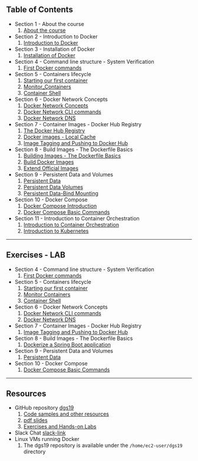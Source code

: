 ## Table of Contents

 - Section 1 - About the course
   1. [About the course](web_D_S01_L01_About_the_course.html)  
 - Section 2 - Introduction to Docker
   1. [Introduction to Docker](web_D_S02_L01_Introduction_to_Docker.html)  
 - Section 3 - Installation of Docker
   1. [Installation of Docker](web_D_S03_L01_Installation_of_Docker.html)  
 - Section 4 - Command line structure - System Verification
   1. [First Docker commands](web_D_S04_L01_First_Docker_commands.html)
 - Section 5 - Containers lifecycle
   1. [Starting our first container](web_D_S05_L01_Starting_our_first_container.html)
   1. [Monitor_Containers](web_D_S05_L02_Monitor_Containers.html)
   1. [Container Shell](web_D_S05_L03_Container_Shell.html)
 - Section 6 - Docker Network Concepts
   1. [Docker Network Concepts](web_D_S06_L01_Docker_Network_Concepts.html)
   1. [Docker Network CLI commands](web_D_S06_L02_Docker_Network_CLI_commands.html)
   1. [Docker Network DNS](web_D_S06_L03_Docker_Network_DNS.html)
 - Section 7 - Container Images - Docker Hub Registry
   1. [The Docker Hub Registry](web_D_S07_L02_The_Docker_Hub_Registry.html)
   1. [Docker images - Local Cache](web_D_S07_L03_Docker_images-Local_Cache.html)
   1. [Image Tagging and Pushing to Docker Hub](web_D_S07_L04_Image_Tagging_and-Pushing_to_Docker_Hub.html)
 - Section 8 - Build Images - The Dockerfile Basics 
   1. [Building Images - The Dockerfile Basics](web_D_S08_L01_Building_Images-The_Dockerfile_Basics.html)
   1. [Build Docker Images](web_D_S08_L02_Build_Docker_Images.html)
   1. [Extend Official Images](web_D_S08_L03_Extend_Official_Images.html)
 - Section 9 - Persistent Data and Volumes
   1. [Persistent Data](web_D_S09_L01_Persistent_Data.html)
   1. [Persistent Data Volumes](web_D_S09_L02_Persistent_Data_Volumes.html)
   1. [Persistent Data-Bind Mounting](web_D_S09_L03_Persistent_Data-Bind_Mounting.html)
 - Section 10 - Docker Compose
   1. [Docker Compose Introduction](web_D_S10_L01_Docker_Compose_Introduction.html)
   1. [Docker Compose Basic Commands](web_D_S10_L02_Docker_Compose_Basic_Commands.html)
 - Section 11 - Introduction to Container Orchestration
   1. [Introduction to Container Orchestration](web_D_S11_L01_Introduction_to_Container_Orchestration.html)
   1. [Introduction to Kubernetes](web_D_S11_L02_Introduction_to_Kubernetes.html)

---

## Exercises - LAB 
 - Section 4 - Command line structure - System Verification  
   1. [First Docker commands](https://github.com/gerassimos/dgs19/blob/master/exercises/D_S4_L1_First_Docker_commands_ex.md)
 - Section 5 - Containers lifecycle  
   1. [Starting our first container](https://github.com/gerassimos/dgs19/blob/master/exercises/D_S5_L1_Starting_our_first_container_lab.md)
   1. [Monitor Containers](https://github.com/gerassimos/dgs19/blob/master/exercises/D_S5_L2_Monitor_Containers_ex.md)
   1. [Container Shell](https://github.com/gerassimos/dgs19/blob/master/exercises/D_S5_L3_Container_Shell_ex.md)
 - Section 6 - Docker Network Concepts   
   1. [Docker Network CLI commands](https://github.com/gerassimos/dgs19/blob/master/exercises/D_S6_L2_Docker_Network_CLI_commands_ex.md)
   1. [Docker Network DNS](https://github.com/gerassimos/dgs19/blob/master/exercises/D_S6_L3_Docker_Network_DNS_lab.md)
 - Section 7 - Container Images - Docker Hub Registry   
   1. [Image Tagging and Pushing to Docker Hub](https://github.com/gerassimos/dgs19/blob/master/exercises/D_S7_L4_Image_Tagging_and-Pushing_to_Docker_Hub_ex.md)
 - Section 8 - Build Images - The Dockerfile Basics   
   1. [Dockerize a Spring Boot application](https://github.com/gerassimos/dgs19/blob/master/exercises/D_S8_L3_Dockerize_a_Spring_Boot_application.md)
 - Section 9 - Persistent Data and Volumes   
   1. [Persistent Data](https://github.com/gerassimos/dgs19/blob/master/exercises/D_S9_L3_Persistent_Data_LAB.md)
 - Section 10 - Docker Compose   
   1. [Docker Compose Basic Commands](https://github.com/gerassimos/dgs19/blob/master/exercises/D_S10_L02_Docker_Compose_Basic_Commands_LAB.md)

---

## Resources  
 - GitHub repository [dgs19](https://github.com/gerassimos/dgs19)
   1. [Code samples and other resources](https://github.com/gerassimos/dgs19/tree/master/resources)
   1. [pdf slides](https://github.com/gerassimos/dgs19/tree/master/pdf)
   1. [Exercises and Hands-on Labs](https://github.com/gerassimos/dgs19/tree/master/exercises)
 - Slack Chat [slack-link](https://softcom-intworkspace.slack.com/)
 - Linux VMs running Docker
   1. The dgs19 repository is available under the `/home/ec2-user/dgs19` directory